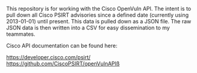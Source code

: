 This repository is for working with the Cisco OpenVuln API.  The intent is to pull down all Cisco PSIRT advisories since a defined date (currently using 2013-01-01) until present.  This data is pulled down as a JSON file.   The raw JSON data is then written into a CSV for easy dissemination to my teammates.

Cisco API documentation can be found here:

https://developer.cisco.com/psirt/
https://github.com/CiscoPSIRT/openVulnAPIß